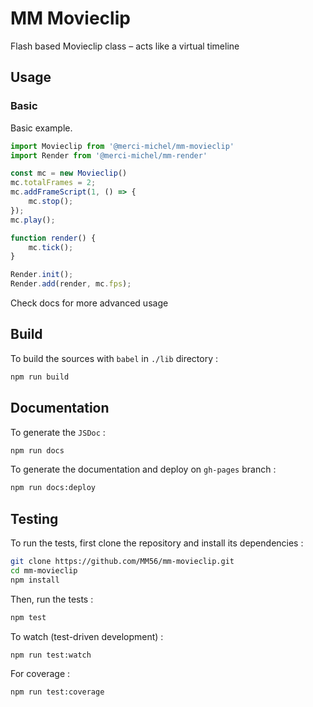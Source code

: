 # MM Movieclip

Flash based Movieclip class – acts like a virtual timeline

## Usage

### Basic

Basic example.

```js
import Movieclip from '@merci-michel/mm-movieclip'
import Render from '@merci-michel/mm-render'

const mc = new Movieclip()
mc.totalFrames = 2;
mc.addFrameScript(1, () => {
	mc.stop();
});
mc.play();

function render() {
	mc.tick();
}

Render.init();
Render.add(render, mc.fps);
```

Check docs for more advanced usage

## Build

To build the sources with `babel` in `./lib` directory :

```sh
npm run build
```

## Documentation

To generate the `JSDoc` :

```sh
npm run docs
```

To generate the documentation and deploy on `gh-pages` branch :

```sh
npm run docs:deploy
```

## Testing

To run the tests, first clone the repository and install its dependencies :

```sh
git clone https://github.com/MM56/mm-movieclip.git
cd mm-movieclip
npm install
```

Then, run the tests :

```sh
npm test
```

To watch (test-driven development) :

```sh
npm run test:watch
```

For coverage :

```sh
npm run test:coverage
```